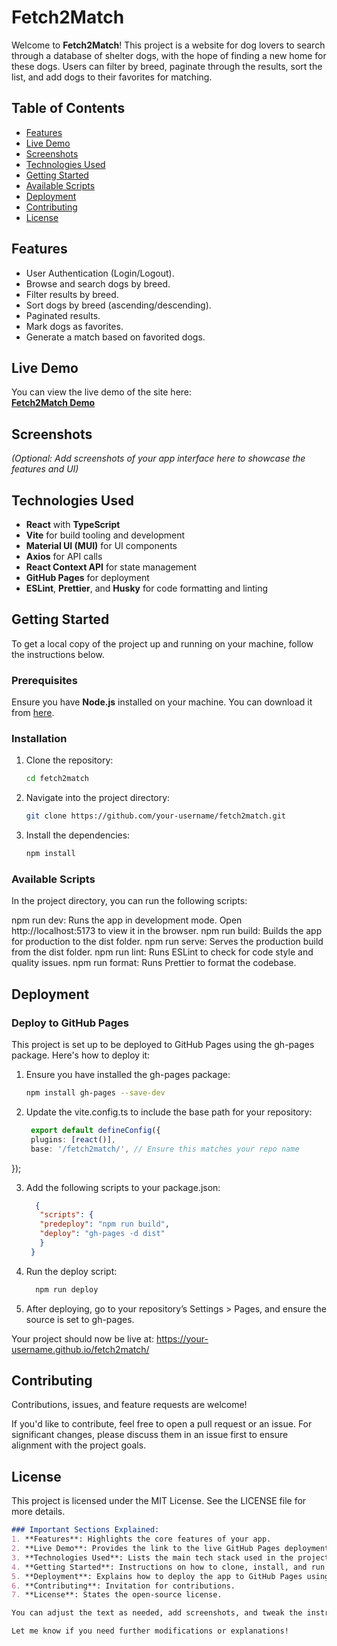 # Fetch2Match

Welcome to **Fetch2Match**! This project is a website for dog lovers to search through a database of shelter dogs, with the hope of finding a new home for these dogs. Users can filter by breed, paginate through the results, sort the list, and add dogs to their favorites for matching.

## Table of Contents

- [Features](#features)
- [Live Demo](#live-demo)
- [Screenshots](#screenshots)
- [Technologies Used](#technologies-used)
- [Getting Started](#getting-started)
- [Available Scripts](#available-scripts)
- [Deployment](#deployment)
- [Contributing](#contributing)
- [License](#license)

## Features

- User Authentication (Login/Logout).
- Browse and search dogs by breed.
- Filter results by breed.
- Sort dogs by breed (ascending/descending).
- Paginated results.
- Mark dogs as favorites.
- Generate a match based on favorited dogs.

## Live Demo

You can view the live demo of the site here:  
**[Fetch2Match Demo](https://your-username.github.io/fetch2match/)**

## Screenshots

*(Optional: Add screenshots of your app interface here to showcase the features and UI)*

## Technologies Used

- **React** with **TypeScript**
- **Vite** for build tooling and development
- **Material UI (MUI)** for UI components
- **Axios** for API calls
- **React Context API** for state management
- **GitHub Pages** for deployment
- **ESLint**, **Prettier**, and **Husky** for code formatting and linting

## Getting Started

To get a local copy of the project up and running on your machine, follow the instructions below.

### Prerequisites

Ensure you have **Node.js** installed on your machine. You can download it from [here](https://nodejs.org/).

### Installation

1. Clone the repository:

   ```bash
   cd fetch2match

2. Navigate into the project directory:

   ```bash
   git clone https://github.com/your-username/fetch2match.git

3. Install the dependencies:

   ```bash
   npm install

### Available Scripts

In the project directory, you can run the following scripts:

npm run dev: Runs the app in development mode. Open http://localhost:5173 to view it in the browser.
npm run build: Builds the app for production to the dist folder.
npm run serve: Serves the production build from the dist folder.
npm run lint: Runs ESLint to check for code style and quality issues.
npm run format: Runs Prettier to format the codebase.

## Deployment
### Deploy to GitHub Pages
This project is set up to be deployed to GitHub Pages using the gh-pages package. Here's how to deploy it:

1. Ensure you have installed the gh-pages package:

   ```bash
   npm install gh-pages --save-dev

2. Update the vite.config.ts to include the base path for your repository:

   ```ts
    export default defineConfig({
    plugins: [react()],
    base: '/fetch2match/', // Ensure this matches your repo name
});

3. Add the following scripts to your package.json:

   ```json
     {
      "scripts": {
      "predeploy": "npm run build",
      "deploy": "gh-pages -d dist"
      }
    }

4. Run the deploy script:

   ```bash
     npm run deploy

5. After deploying, go to your repository’s Settings > Pages, and ensure the source is set to gh-pages.

Your project should now be live at:
https://your-username.github.io/fetch2match/

## Contributing
Contributions, issues, and feature requests are welcome!

If you'd like to contribute, feel free to open a pull request or an issue. For significant changes, please discuss them in an issue first to ensure alignment with the project goals.

## License
This project is licensed under the MIT License. See the LICENSE file for more details.

```markdown
### Important Sections Explained:
1. **Features**: Highlights the core features of your app.
2. **Live Demo**: Provides the link to the live GitHub Pages deployment.
3. **Technologies Used**: Lists the main tech stack used in the project.
4. **Getting Started**: Instructions on how to clone, install, and run the project locally.
5. **Deployment**: Explains how to deploy the app to GitHub Pages using `gh-pages`.
6. **Contributing**: Invitation for contributions.
7. **License**: States the open-source license.

You can adjust the text as needed, add screenshots, and tweak the instructions to reflect any project-specific configurations.

Let me know if you need further modifications or explanations!
